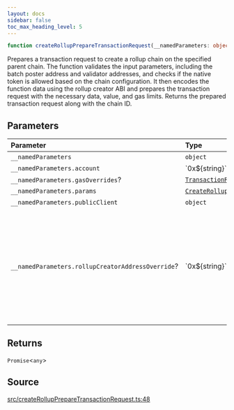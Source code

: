 ```yaml
---
layout: docs
sidebar: false
toc_max_heading_level: 5
---
```


```ts
function createRollupPrepareTransactionRequest(__namedParameters: object): Promise<any>
```

Prepares a transaction request to create a rollup chain on the specified
parent chain. The function validates the input parameters, including the
batch poster address and validator addresses, and checks if the native token
is allowed based on the chain configuration. It then encodes the function
data using the rollup creator ABI and prepares the transaction request with
the necessary data, value, and gas limits. Returns the prepared transaction
request along with the chain ID.

## Parameters

| Parameter | Type | Description |
| :------ | :------ | :------ |
| `__namedParameters` | `object` | - |
| `__namedParameters.account` | \`0x$\{string\}\` | - |
| `__namedParameters.gasOverrides`? | [`TransactionRequestGasOverrides`](../../utils/gasOverrides/type-aliases/TransactionRequestGasOverrides.md) | - |
| `__namedParameters.params` | [`CreateRollupParams`](../../types/createRollupTypes/type-aliases/CreateRollupParams.md) | - |
| `__namedParameters.publicClient` | `object` | - |
| `__namedParameters.rollupCreatorAddressOverride`? | \`0x$\{string\}\` | Specifies a custom address for the RollupCreator. By default, the address will be automatically detected based on the provided chain. |

## Returns

`Promise`\<`any`\>

## Source

[src/createRollupPrepareTransactionRequest.ts:48](https://github.com/OffchainLabs/arbitrum-orbit-sdk/blob/9d5595a042e42f7d6b9af10a84816c98ea30f330/src/createRollupPrepareTransactionRequest.ts#L48)
